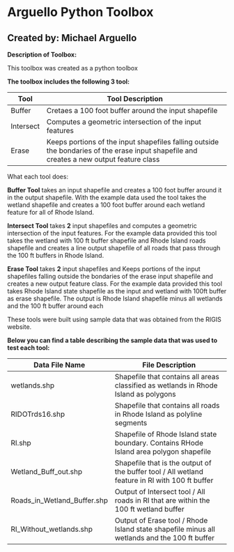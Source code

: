 # Arguello Python Toolbox
 
## Created by: **Michael Arguello** 

**Description of Toolbox:**

This toolbox was created as a python toolbox

**The toolbox includes the following 3 tool:**

Tool | Tool Description 
------------ | -------------
Buffer | Cretaes a 100 foot buffer around the input shapefile
Intersect | Computes a geometric intersection of the input features
Erase | Keeps portions of the input shapefiles falling outside the bondaries of the erase input shapefile and creates a new output feature class

What each tool does:

**Buffer Tool** takes an input shapefile and creates a 100 foot buffer around it in the output shapefile. With the example data used the tool takes the wetland shapefile and creates a 100 foot buffer around each wetland feature for all of Rhode Island.

**Intersect Tool** takes **2** input shapefiles and computes a geometric intersection of the input features. For the example data provided this tool takes the wetland with 100 ft buffer shapefile and Rhode Island roads shapefile  and
creates a line output shapefile of all roads that pass through the 100 ft buffers in Rhode Island.

**Erase Tool** takes  **2** input shapefiles and Keeps portions of the input shapefiles falling outside the bondaries of the erase input shapefile and creates a new output feature class. For the example data provided this tool takes Rhode Island state shapefile as the input and wetland with 100ft buffer as erase shapefile. The output is Rhode Island shapefile minus all wetlands and the 100 ft buffer around each 


These tools were built using sample data that was obtained from the RIGIS website.

**Below you can find a table describing the sample data that was used to test each tool:**

Data File Name | File Description 
------------ | -------------
wetlands.shp | Shapefile that contains all areas classified as wetlands in Rhode Island as polygons
RIDOTrds16.shp | Shapefile that contains all roads in Rhode Island as polyline segments
RI.shp | Shapefile of Rhode Island state boundary. Contains RHode Island area polygon shapefile
Wetland_Buff_out.shp | Shapefile that is the output of the buffer tool / All wetland feature in RI with 100 ft buffer
Roads_in_Wetland_Buffer.shp | Output of Intersect tool / All roads in RI that are within the 100 ft wetland buffer
RI_Without_wetlands.shp | Output of Erase tool / Rhode Island state shapefile minus all wetlands and the 100 ft buffer
